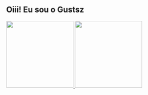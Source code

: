 ## Oiii! Eu sou o Gustsz
 <div>
  <a href="https://github.com/gutsz136">
  <img height="180em" src="https://github-readme-stats.vercel.app/api?username=gutsz136&show_icons=true&theme=dracula&include_all_commits=true&count_private=true"/>
  <img height="180em" src="https://github-readme-stats.vercel.app/api/top-langs/?username=gutsz136&layout=compact&langs_count=7&theme=dracula"/>
